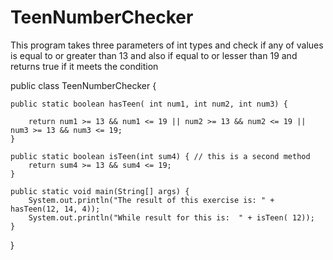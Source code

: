 # TeenNumberChecker
This program takes three parameters  of int types and check if any of values is equal to or greater than 13 and also if equal to or lesser than 19 and returns true if it meets the condition

public class TeenNumberChecker {

    public static boolean hasTeen( int num1, int num2, int num3) {

        return num1 >= 13 && num1 <= 19 || num2 >= 13 && num2 <= 19 || num3 >= 13 && num3 <= 19;
    }

    public static boolean isTeen(int sum4) { // this is a second method
        return sum4 >= 13 && sum4 <= 19;
    }

    public static void main(String[] args) {
        System.out.println("The result of this exercise is: " + hasTeen(12, 14, 4));
        System.out.println("While result for this is:  " + isTeen( 12));
    }
}
